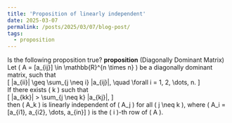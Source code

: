 ```yaml
---
title: 'Proposition of linearly independent'
date: 2025-03-07
permalink: /posts/2025/03/07/blog-post/
tags:
  - proposition
---
```

Is the following proposition true?
**proposition** (Diagonally Dominant Matrix)  
Let \( A = [a_{ij}] \in \mathbb{R}^{n \times n} \) be a diagonally dominant matrix, such that  
\[
|a_{ii}| \geq \sum_{j \neq i} |a_{ij}|, \quad \forall i = 1, 2, \dots, n.
\]  
If there exists \( k \) such that  
\[
|a_{kk}| > \sum_{j \neq k} |a_{kj}|,
\]  
then \( A_k \) is linearly independent of \( A_j \) for all \( j \neq k \), where \( A_i = [a_{i1}, a_{i2}, \dots, a_{in}] \) is the \( i \)-th row of \( A \).

  


